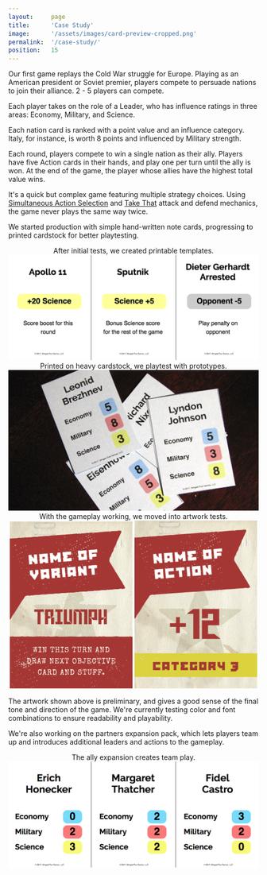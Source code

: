 ```yaml
---
layout:     page
title:      'Case Study'
image:      '/assets/images/card-preview-cropped.png'
permalink:  '/case-study/'
position:   15
---
```


Our first game replays the Cold War struggle for Europe. Playing as an American president or Soviet premier, players compete to persuade nations to join their alliance. 2 - 5 players can compete.

Each player takes on the role of a Leader, who has influence ratings in three areas: Economy, Military, and Science.

Each nation card is ranked with a point value and an influence category. Italy, for instance, is worth 8 points and influenced by Military strength.

Each round, players compete to win a single nation as their ally. Players have five Action cards in their hands, and play one per turn until the ally is won. At the end of the game, the player whose allies have the highest total value wins.

It's a quick but complex game featuring multiple strategy choices. Using <a href="https://www.boardgamegeek.com/boardgamemechanic/2020/simultaneous-action-selection">Simultaneous Action Selection</a> and <a href="https://www.boardgamegeek.com/boardgamemechanic/2686/take">Take That</a> attack and defend mechanics, the game never plays the same way twice.

We started production with simple hand-written note cards, progressing to printed cardstock for better playtesting.

<div align="center">
<div class="caption">After initial tests, we created printable templates.</div>
<img src="/assets/images/sample-pdf-cards.png">

<div class="caption">Printed on heavy cardstock, we playtest with prototypes.</div>
<img src="/assets/images/card-player-sample-two.jpg">

<div class="caption">With the gameplay working, we moved into artwork tests.</div>
<img src="/assets/images/card-preview-special.png" width="49%">
<img src="/assets/images/card-preview-action.png" width="49%">
</div>

The artwork shown above is preliminary, and gives a good sense of the final tone and direction of the game. We're currently testing color and font combinations to ensure readability and playability.

We're also working on the partners expansion pack, which lets players team up and introduces additional leaders and actions to the gameplay.

<div align="center">
<div class="caption">The ally expansion creates team play.</div>
<img src="/assets/images/ally-card-preview.png">
</div>
